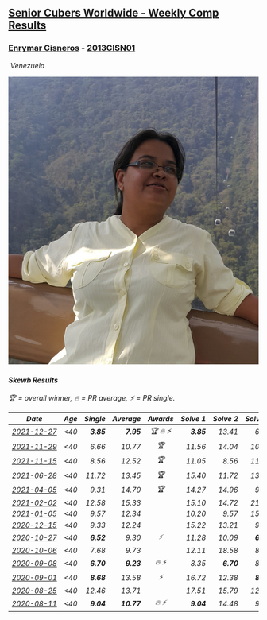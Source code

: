 <style>table {white-space: nowrap;}</style>
<link rel="stylesheet" type="text/css" href="/scw-comp/css/flags.css" />

## [Senior Cubers Worldwide - Weekly Comp Results](/scw-comp/results/)
### [Enrymar Cisneros](README.md) - [2013CISN01](https://www.worldcubeassociation.org/persons/2013CISN01?event=skewb)

<i class="flag flag-VE" />&nbsp;Venezuela

![Enrymar Cisneros](1530205432.jpg)

#### Skewb Results

<span style="white-space: nowrap;">🏆 = overall winner</span>, <span style="white-space: nowrap;">🔥 = PR average</span>, <span style="white-space: nowrap;">⚡ = PR single</span>.

| Date | Age | Single | Average | Awards | Solve 1 | Solve 2 | Solve 3 | Solve 4 | Solve 5 | Video |
| :--: | :--: | --: | --: | :--: | --: | --: | --: | --: | --: | :-- |
| [2021-12-27](../../results/2021-12-27/skewb.md) | <40 | **3.85** | **7.95** | 🏆 🔥 ⚡ | **3.85** | 13.41 | 6.75 | 8.49 | 8.61 | [Desktop](https://www.facebook.com/events/1083505512394794/permalink/1091524834926195) / [Mobile](https://m.facebook.com/events/1083505512394794?view=permalink&id=1091524834926195) |
| [2021-11-29](../../results/2021-11-29/skewb.md) | <40 | 6.66 | 10.77 | 🏆 | 11.56 | 14.04 | 10.01 | 6.66 | 10.73 | [Desktop](https://www.facebook.com/events/1226219924873960/permalink/1230567321105887) / [Mobile](https://m.facebook.com/events/1226219924873960?view=permalink&id=1230567321105887) |
| [2021-11-15](../../results/2021-11-15/skewb.md) | <40 | 8.56 | 12.52 | 🏆 | 11.05 | 8.56 | 11.84 | 14.66 | 23.13 | [Desktop](https://www.facebook.com/events/914365772539993/permalink/922330555076848) / [Mobile](https://m.facebook.com/events/914365772539993?view=permalink&id=922330555076848) |
| [2021-06-28](../../results/2021-06-28/skewb.md) | <40 | 11.72 | 13.45 | 🏆 | 15.40 | 11.72 | 13.23 | 11.72 | 26.04 | [Desktop](https://www.facebook.com/events/2032757193542617/permalink/2043739362444400) / [Mobile](https://m.facebook.com/events/2032757193542617?view=permalink&id=2043739362444400) |
| [2021-04-05](../../results/2021-04-05/skewb.md) | <40 | 9.31 | 14.70 | 🏆 | 14.27 | 14.96 | 9.31 | 21.38 | 14.88 | [Desktop](https://www.facebook.com/events/469300370885865/permalink/477282173421018) / [Mobile](https://m.facebook.com/events/469300370885865?view=permalink&id=477282173421018) |
| [2021-02-02](../../results/2021-02-02/skewb.md) | <40 | 12.58 | 15.33 |  | 15.10 | 14.72 | 21.75 | 12.58 | 16.16 | [Desktop](https://www.facebook.com/events/706077650319450/permalink/709770713283477) / [Mobile](https://m.facebook.com/events/706077650319450?view=permalink&id=709770713283477) |
| [2021-01-05](../../results/2021-01-05/skewb.md) | <40 | 9.57 | 12.34 |  | 10.20 | 9.57 | 15.18 | 15.84 | 11.63 | [Desktop](https://www.facebook.com/events/430051568136756/permalink/434531794355400) / [Mobile](https://m.facebook.com/events/430051568136756?view=permalink&id=434531794355400) |
| [2020-12-15](../../results/2020-12-15/skewb.md) | <40 | 9.33 | 12.24 |  | 15.22 | 13.21 | 9.33 | 12.72 | 10.79 | [Desktop](https://www.facebook.com/events/440319056977468/permalink/444167169925990) / [Mobile](https://m.facebook.com/events/440319056977468?view=permalink&id=444167169925990) |
| [2020-10-27](../../results/2020-10-27/skewb.md) | <40 | **6.52** | 9.30 | ⚡ | 11.28 | 10.09 | **6.52** | **6.52** | 17.30 | [Desktop](https://www.facebook.com/events/3728096903891317/permalink/3747550655279275) / [Mobile](https://m.facebook.com/events/3728096903891317?view=permalink&id=3747550655279275) |
| [2020-10-06](../../results/2020-10-06/skewb.md) | <40 | 7.68 | 9.73 |  | 12.11 | 18.58 | 8.71 | 7.68 | 8.37 | [Desktop](https://www.facebook.com/events/365989921479949/permalink/371443987601209) / [Mobile](https://m.facebook.com/events/365989921479949?view=permalink&id=371443987601209) |
| [2020-09-08](../../results/2020-09-08/skewb.md) | <40 | **6.70** | **9.23** | 🔥 ⚡ | 8.35 | **6.70** | 8.32 | 14.83 | 11.03 | [Desktop](https://www.facebook.com/events/1438001453064843/permalink/1444147059116949) / [Mobile](https://m.facebook.com/events/1438001453064843?view=permalink&id=1444147059116949) |
| [2020-09-01](../../results/2020-09-01/skewb.md) | <40 | **8.68** | 13.58 | ⚡ | 16.72 | 12.38 | **8.68** | 14.06 | 14.30 | [Desktop](https://www.facebook.com/events/2626236590959927/permalink/2632517390331847) / [Mobile](https://m.facebook.com/events/2626236590959927?view=permalink&id=2632517390331847) |
| [2020-08-25](../../results/2020-08-25/skewb.md) | <40 | 12.46 | 13.71 |  | 17.51 | 15.79 | 12.59 | 12.46 | 12.74 | [Desktop](https://www.facebook.com/events/335350317875490/permalink/340336460710209) / [Mobile](https://m.facebook.com/events/335350317875490?view=permalink&id=340336460710209) |
| [2020-08-11](../../results/2020-08-11/skewb.md) | <40 | **9.04** | **10.77** | 🔥 ⚡ | **9.04** | 14.48 | 9.06 | 9.56 | 13.70 | [Desktop](https://www.facebook.com/events/354677798881328/permalink/359786778370430) / [Mobile](https://m.facebook.com/events/354677798881328?view=permalink&id=359786778370430) |


<!-- Global site tag (gtag.js) - Google Analytics -->
<script async src="https://www.googletagmanager.com/gtag/js?id=UA-86348435-3"></script>
<script>window.dataLayer = window.dataLayer || []; function gtag() {dataLayer.push(arguments);} gtag('js', new Date()); gtag('config', 'UA-86348435-3');</script>

